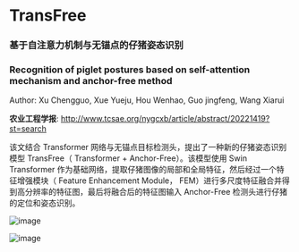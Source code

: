 # TransFree
### 基于自注意力机制与无锚点的仔猪姿态识别
### Recognition of piglet postures based on self-attention mechanism and anchor-free method
Author:
Xu Chengguo, Xue Yueju, Hou Wenhao, Guo jingfeng, Wang Xiarui 

**农业工程学报**: http://www.tcsae.org/nygcxb/article/abstract/20221419?st=search

该文结合 Transformer 网络与无锚点目标检测头，提出了一种新的仔猪姿态识别模型 TransFree（ Transformer + Anchor-Free）。该模型使用 Swin Transformer 作为基础网络，提取仔猪图像的局部和全局特征，然后经过一个特征增强模块（ Feature Enhancement Module， FEM）进行多尺度特征融合并得到高分辨率的特征图，最后将融合后的特征图输入 Anchor-Free 检测头进行仔猪的定位和姿态识别。


![image](https://user-images.githubusercontent.com/62458945/198507832-5a85b6e1-4c25-46bb-9b8e-12bf1ef13492.png)

![image](https://user-images.githubusercontent.com/62458945/198508204-2aee1148-0fa9-4ad2-8f5c-e9b7c0086603.png)

